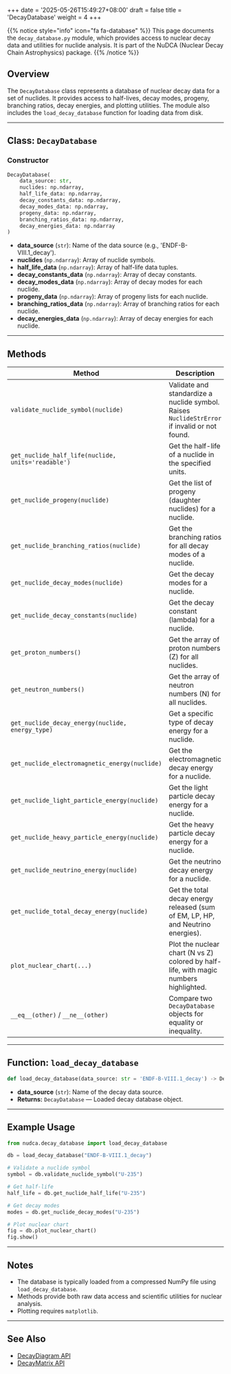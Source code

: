 +++
date = '2025-05-26T15:49:27+08:00'
draft = false
title = 'DecayDatabase'
weight = 4
+++


{{% notice style="info" icon="fa fa-database" %}}
This page documents the `decay_database.py` module, which provides access to nuclear decay data and utilities for nuclide analysis. It is part of the NuDCA (Nuclear Decay Chain Astrophysics) package.
{{% /notice %}}

## Overview

The `DecayDatabase` class represents a database of nuclear decay data for a set of nuclides. It provides access to half-lives, decay modes, progeny, branching ratios, decay energies, and plotting utilities. The module also includes the `load_decay_database` function for loading data from disk.

---

## Class: `DecayDatabase`

### Constructor
```python
DecayDatabase(
    data_source: str,
    nuclides: np.ndarray,
    half_life_data: np.ndarray,
    decay_constants_data: np.ndarray,
    decay_modes_data: np.ndarray,
    progeny_data: np.ndarray,
    branching_ratios_data: np.ndarray,
    decay_energies_data: np.ndarray
)
```
- **data_source** (`str`): Name of the data source (e.g., 'ENDF-B-VIII.1_decay').
- **nuclides** (`np.ndarray`): Array of nuclide symbols.
- **half_life_data** (`np.ndarray`): Array of half-life data tuples.
- **decay_constants_data** (`np.ndarray`): Array of decay constants.
- **decay_modes_data** (`np.ndarray`): Array of decay modes for each nuclide.
- **progeny_data** (`np.ndarray`): Array of progeny lists for each nuclide.
- **branching_ratios_data** (`np.ndarray`): Array of branching ratios for each nuclide.
- **decay_energies_data** (`np.ndarray`): Array of decay energies for each nuclide.

---

## Methods

| Method | Description |
|--------|-------------|
| `validate_nuclide_symbol(nuclide)` | Validate and standardize a nuclide symbol. Raises `NuclideStrError` if invalid or not found. |
| `get_nuclide_half_life(nuclide, units='readable')` | Get the half-life of a nuclide in the specified units. |
| `get_nuclide_progeny(nuclide)` | Get the list of progeny (daughter nuclides) for a nuclide. |
| `get_nuclide_branching_ratios(nuclide)` | Get the branching ratios for all decay modes of a nuclide. |
| `get_nuclide_decay_modes(nuclide)` | Get the decay modes for a nuclide. |
| `get_nuclide_decay_constants(nuclide)` | Get the decay constant (lambda) for a nuclide. |
| `get_proton_numbers()` | Get the array of proton numbers (Z) for all nuclides. |
| `get_neutron_numbers()` | Get the array of neutron numbers (N) for all nuclides. |
| `get_nuclide_decay_energy(nuclide, energy_type)` | Get a specific type of decay energy for a nuclide. |
| `get_nuclide_electromagnetic_energy(nuclide)` | Get the electromagnetic decay energy for a nuclide. |
| `get_nuclide_light_particle_energy(nuclide)` | Get the light particle decay energy for a nuclide. |
| `get_nuclide_heavy_particle_energy(nuclide)` | Get the heavy particle decay energy for a nuclide. |
| `get_nuclide_neutrino_energy(nuclide)` | Get the neutrino decay energy for a nuclide. |
| `get_nuclide_total_decay_energy(nuclide)` | Get the total decay energy released (sum of EM, LP, HP, and Neutrino energies). |
| `plot_nuclear_chart(...)` | Plot the nuclear chart (N vs Z) colored by half-life, with magic numbers highlighted. |
| `__eq__(other)` / `__ne__(other)` | Compare two `DecayDatabase` objects for equality or inequality. |

---

## Function: `load_decay_database`

```python
def load_decay_database(data_source: str = 'ENDF-B-VIII.1_decay') -> DecayDatabase
```
- **data_source** (`str`): Name of the decay data source.
- **Returns:** `DecayDatabase` — Loaded decay database object.

---

## Example Usage

```python
from nudca.decay_database import load_decay_database

db = load_decay_database("ENDF-B-VIII.1_decay")

# Validate a nuclide symbol
symbol = db.validate_nuclide_symbol("U-235")

# Get half-life
half_life = db.get_nuclide_half_life("U-235")

# Get decay modes
modes = db.get_nuclide_decay_modes("U-235")

# Plot nuclear chart
fig = db.plot_nuclear_chart()
fig.show()
```

---

## Notes
- The database is typically loaded from a compressed NumPy file using `load_decay_database`.
- Methods provide both raw data access and scientific utilities for nuclear analysis.
- Plotting requires `matplotlib`.

---

## See Also
- [DecayDiagram API](./DecayDiagram/)
- [DecayMatrix API](./DecayMatrix/)
